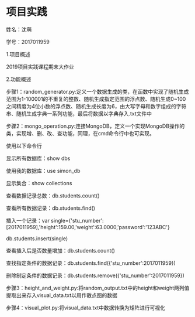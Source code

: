 # 项目实践
姓名：沈萌

学号：2017011959

1.项目概述

2019项目实践课程期末大作业

2.功能概述

步骤1：random_generator.py:定义一个数据生成的类，在函数中实现了随机生成范围为1-100001的不重复的整数、随机生成指定范围的浮点数、随机生成0~100之间精度为4位小数的浮点数、随机生成长度为6，由大写字母和数字组成的字符串、随机生成字典一系列功能，最后将数据以字典存入.txt文件中

步骤2：mongo_operation.py:连接MongoDB，定义一个实现MongoDB操作的类，实现增、删、改、查功能，同理，在cmd命令行中也可实现。

使用以下命令行

显示所有数据库：show dbs

使用我的数据库：use simon_db

显示集合：show collections

查看数据记录总数：db.students.count()

查看所有数据记录：db.students.find()

插入一个记录：var single={'stu_number':[2017011959],'height':159.00,'weight':63.0000,'password':'123ABC'}

db.students.insert(single)

查看插入后是否数量增加：db.students.count()

查找指定条件的数据记录：db.students.find({'stu_number':2017011959})

删除制定条件的数据记录：db.students.remove({'stu_number':2017011959})

步骤3：height_and_weight.py:将random_output.txt中的height和weight两列值提取出来存入visual_data.txt以用作散点图的数据

步骤4：visual_plot.py:将visual_data.txt中数据转换为矩阵进行可视化

